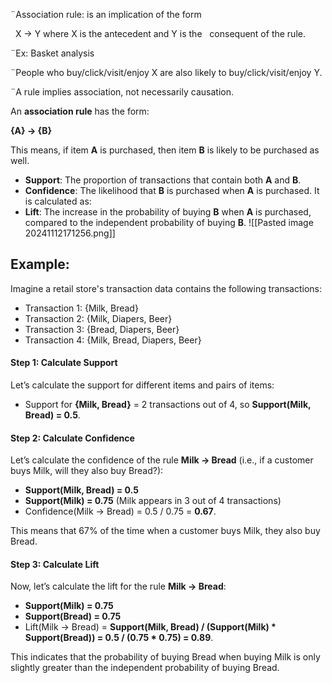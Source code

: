 ¨Association rule: is an implication of the form

  X → Y where X is the antecedent and Y is the   consequent of the rule.

¨Ex: Basket analysis

¨People who buy/click/visit/enjoy X are also likely to buy/click/visit/enjoy Y.

¨A rule implies association, not necessarily causation.

An **association rule** has the form:

**{A} → {B}**

This means, if item **A** is purchased, then item **B** is likely to be purchased as well.
- **Support**: The proportion of transactions that contain both **A** and **B**.
- **Confidence**: The likelihood that **B** is purchased when **A** is purchased. It is calculated as:
- **Lift**: The increase in the probability of buying **B** when **A** is purchased, compared to the independent probability of buying **B**. 
![[Pasted image 20241112171256.png]]

## Example:

Imagine a retail store's transaction data contains the following transactions:

- Transaction 1: {Milk, Bread}
- Transaction 2: {Milk, Diapers, Beer}
- Transaction 3: {Bread, Diapers, Beer}
- Transaction 4: {Milk, Bread, Diapers, Beer}

#### Step 1: Calculate Support

Let’s calculate the support for different items and pairs of items:

- Support for **{Milk, Bread}** = 2 transactions out of 4, so **Support(Milk, Bread) = 0.5**.

#### Step 2: Calculate Confidence

Let’s calculate the confidence of the rule **Milk → Bread** (i.e., if a customer buys Milk, will they also buy Bread?):

- **Support(Milk, Bread) = 0.5**
- **Support(Milk) = 0.75** (Milk appears in 3 out of 4 transactions)
- Confidence(Milk → Bread) = 0.5 / 0.75 = **0.67**.

This means that 67% of the time when a customer buys Milk, they also buy Bread.

#### Step 3: Calculate Lift

Now, let’s calculate the lift for the rule **Milk → Bread**:

- **Support(Milk) = 0.75**
- **Support(Bread) = 0.75**
- Lift(Milk → Bread) = **Support(Milk, Bread) / (Support(Milk) * Support(Bread)) = 0.5 / (0.75 * 0.75) = 0.89**.

This indicates that the probability of buying Bread when buying Milk is only slightly greater than the independent probability of buying Bread.